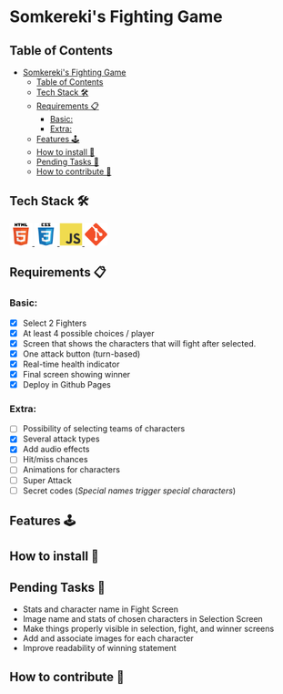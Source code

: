 # Somkereki's Fighting Game

## Table of Contents

- [Somkereki's Fighting Game](#somkerekis-fighting-game)
  - [Table of Contents](#table-of-contents)
  - [Tech Stack 🛠](#tech-stack-)
  - [Requirements 📋](#requirements-)
    - [Basic:](#basic)
    - [Extra:](#extra)
  - [Features 🕹️](#features-️)
  - [How to install 🥷](#how-to-install-)
  - [Pending Tasks 🧙](#pending-tasks-)
  - [How to contribute 🤝](#how-to-contribute-)

## Tech Stack 🛠

<p align="left"> 
    <a href="https://www.w3.org/html/" target="_blank"> 
        <img src="https://raw.githubusercontent.com/devicons/devicon/master/icons/html5/html5-original-wordmark.svg" alt="html5 Logo" width="40" height="40"/> 
    </a> 
    <a href="https://www.w3schools.com/css/" target="_blank"> 
        <img src="https://raw.githubusercontent.com/devicons/devicon/master/icons/css3/css3-original-wordmark.svg" alt="css3 Logo" width="40" height="40"/> 
    </a>
    <a href="https://developer.mozilla.org/en-US/docs/Web/JavaScript" target="_blank"> 
        <img src="https://raw.githubusercontent.com/devicons/devicon/master/icons/javascript/javascript-original.svg" alt="javascript" width="40" height="40"/> 
    </a> 
    <a href="https://git-scm.com/" target="_blank">
        <img src="https://raw.githubusercontent.com/devicons/devicon/master/icons/git/git-original.svg" alt="Git logo" width="40" height="40"/>
    </a>
</p>

## Requirements 📋
### Basic:

- [x] Select 2 Fighters
- [x] At least 4 possible choices / player
- [x] Screen that shows the characters that will fight after selected.
- [x] One attack button (turn-based)
- [x] Real-time health indicator
- [x] Final screen showing winner
- [x] Deploy in Github Pages

### Extra:

- [ ] Possibility of selecting teams of characters
- [x] Several attack types
- [x] Add audio effects
- [ ] Hit/miss chances
- [ ] Animations for characters
- [ ] Super Attack
- [ ] Secret codes (*Special names trigger special characters*)

## Features 🕹️

## How to install 🥷

## Pending Tasks 🧙

- Stats and character name in Fight Screen
- Image name and stats of chosen characters in Selection Screen
- Make things properly visible in selection, fight, and winner screens
- Add and associate images for each character
- Improve readability of winning statement

## How to contribute 🤝